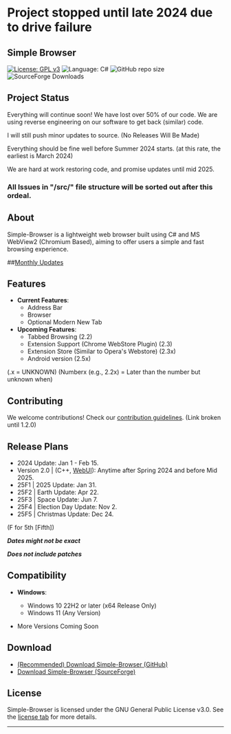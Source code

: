 # **Project stopped until late 2024 due to drive failure**
## Simple Browser
[![License: GPL v3](https://img.shields.io/github/license/DanielLMcGuire/Simple-Browser?style=flat-square)](https://www.gnu.org/licenses/old-licenses/gpl-3.0) ![Language: C#](https://img.shields.io/badge/language-C%23-178600?style=flat-square) ![GitHub repo size](https://img.shields.io/github/repo-size/DanielLMcGuire/Simple-Browser?style=flat-square) ![SourceForge Downloads](https://img.shields.io/sourceforge/dm/simple-browser?style=flat-square)
## Project Status
Everything will continue soon!
We have lost over 50% of our code.
We are using reverse engineering on our software to get back (similar) code.

I will still push minor updates to source.
(No Releases Will Be Made)

Everything should be fine well before Summer 2024 starts.
(at this rate, the earliest is March 2024)

We are hard at work restoring code, and promise updates until mid 2025. 

### All Issues in "/src/" file structure will be sorted out after this ordeal.

## About
Simple-Browser is a lightweight web browser built using C# and MS WebView2 (Chromium Based), aiming to offer users a simple and fast browsing experience.

##[Monthly Updates](https://github.com/DanielLMcGuire/Simple-Browser/blob/main/docs/Monthly%20Updates.md)

## Features
- **Current Features**: 
  - Address Bar
  - Browser
  - Optional Modern New Tab
- **Upcoming Features**:
  - Tabbed Browsing (2.2)
  - Extension Support (Chrome WebStore Plugin) (2.3)
  - Extension Store (Similar to Opera's Webstore) (2.3x)
  - Android version (2.5x)

(.x = UNKNOWN) (Numberx (e.g., 2.2x) = Later than the number but unknown when)

## Contributing
We welcome contributions! Check our [contribution guidelines](https://daniellmcguire.github.io/simple-browser/contribute). (Link broken until 1.2.0)

## Release Plans
- 2024 Update: Jan 1 - Feb 15.
- Version 2.0 | (C++, [WebUI](https://github.com/webui-dev/webui)): Anytime after Spring 2024 and before Mid 2025. 
- 25F1 | 2025 Update: Jan 31.
- 25F2 | Earth Update: Apr 22.
- 25F3 | Space Update: Jun 7.
- 25F4 | Election Day Update: Nov 2.
- 25F5 | Christmas Update: Dec 24.

 (F for 5th [Fifth])

***Dates might not be exact***

***Does not include patches***

## Compatibility
- **Windows**:
  - Windows 10 22H2 or later (x64 Release Only)
  - Windows 11 (Any Version)

- More Versions Coming Soon

## Download
- [(Recommended) Download Simple-Browser (GitHub)](https://github.com/DanielLMcGuire/Simple-Browser/releases/latest)
- [Download Simple-Browser (SourceForge)](https://sourceforge.net/projects/simple-browser/files/latest/download)

## License
Simple-Browser is licensed under the GNU General Public License v3.0. See the [license tab](https://github.com/DanielLMcGuire/Simple-Browser?tab=GPL-3.0-1-ov-file) for more details.

---
